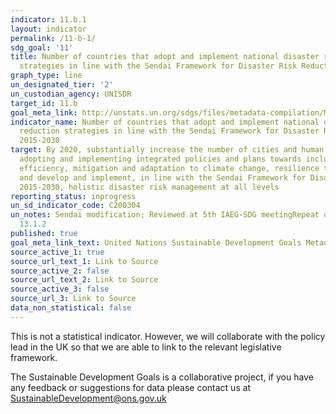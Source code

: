 ```yaml
---
indicator: 11.b.1
layout: indicator
permalink: /11-b-1/
sdg_goal: '11'
title: Number of countries that adopt and implement national disaster risk reduction
  strategies in line with the Sendai Framework for Disaster Risk Reduction 2015-2030
graph_type: line
un_designated_tier: '2'
un_custodian_agency: UNISDR
target_id: 11.b
goal_meta_link: http://unstats.un.org/sdgs/files/metadata-compilation/Metadata-Goal-11.pdf
indicator_name: Number of countries that adopt and implement national disaster risk
  reduction strategies in line with the Sendai Framework for Disaster Risk Reduction
  2015-2030
target: By 2020, substantially increase the number of cities and human settlements
  adopting and implementing integrated policies and plans towards inclusion, resource
  efficiency, mitigation and adaptation to climate change, resilience to disasters,
  and develop and implement, in line with the Sendai Framework for Disaster Risk Reduction
  2015-2030, holistic disaster risk management at all levels
reporting_status: inprogress
un_sd_indicator_code: C200304
un_notes: Sendai modification; Reviewed at 5th IAEG-SDG meetingRepeat of 1.5.3 and
  13.1.2
published: true
goal_meta_link_text: United Nations Sustainable Development Goals Metadata (pdf 2066kB)
source_active_1: true
source_url_text_1: Link to Source
source_active_2: false
source_url_text_2: Link to Source
source_active_3: false
source_url_3: Link to Source
data_non_statistical: false
---
```


This is not a statistical indicator. However, we will collaborate with the policy lead in the UK so that we are able to link to the relevant legislative framework.

The Sustainable Development Goals is a collaborative project, if you have any feedback or suggestions for data please contact us at <SustainableDevelopment@ons.gov.uk>  

